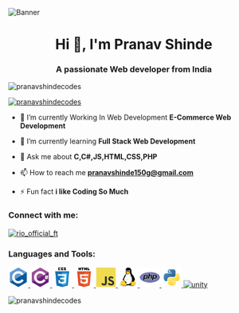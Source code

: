 ![Banner]([https://github.com/username/repository/raw/main/assets/banner.png](https://github.com/PranavShindeCodes/PranavShindeCodes/blob/main/banner.png))

<h1 align="center">Hi 👋, I'm Pranav Shinde</h1>
<h3 align="center">A passionate Web developer from India</h3>

<p align="left"> <img src="https://komarev.com/ghpvc/?username=pranavshindecodes&label=Profile%20views&color=0e75b6&style=flat" alt="pranavshindecodes" /> </p>

<p align="left"> <a href="https://github.com/ryo-ma/github-profile-trophy"><img src="https://github-profile-trophy.vercel.app/?username=pranavshindecodes" alt="pranavshindecodes" /></a> </p>

- 🔭 I’m currently Working In Web Development **E-Commerce Web Development**

- 🌱 I’m currently learning **Full Stack Web Development**

- 💬 Ask me about **C,C#,JS,HTML,CSS,PHP**

- 📫 How to reach me **pranavshinde150g@gmail.com**

- ⚡ Fun fact **i like Coding So Much**

<h3 align="left">Connect with me:</h3>
<p align="left">
<a href="https://fb.com/rio_official_ft" target="blank"><img align="center" src="https://raw.githubusercontent.com/rahuldkjain/github-profile-readme-generator/master/src/images/icons/Social/facebook.svg" alt="rio_official_ft" height="30" width="40" /></a>
</p>

<h3 align="left">Languages and Tools:</h3>
<p align="left"> <a href="https://www.cprogramming.com/" target="_blank" rel="noreferrer"> <img src="https://raw.githubusercontent.com/devicons/devicon/master/icons/c/c-original.svg" alt="c" width="40" height="40"/> </a> <a href="https://www.w3schools.com/cs/" target="_blank" rel="noreferrer"> <img src="https://raw.githubusercontent.com/devicons/devicon/master/icons/csharp/csharp-original.svg" alt="csharp" width="40" height="40"/> </a> <a href="https://www.w3schools.com/css/" target="_blank" rel="noreferrer"> <img src="https://raw.githubusercontent.com/devicons/devicon/master/icons/css3/css3-original-wordmark.svg" alt="css3" width="40" height="40"/> </a> <a href="https://www.w3.org/html/" target="_blank" rel="noreferrer"> <img src="https://raw.githubusercontent.com/devicons/devicon/master/icons/html5/html5-original-wordmark.svg" alt="html5" width="40" height="40"/> </a> <a href="https://developer.mozilla.org/en-US/docs/Web/JavaScript" target="_blank" rel="noreferrer"> <img src="https://raw.githubusercontent.com/devicons/devicon/master/icons/javascript/javascript-original.svg" alt="javascript" width="40" height="40"/> </a> <a href="https://www.linux.org/" target="_blank" rel="noreferrer"> <img src="https://raw.githubusercontent.com/devicons/devicon/master/icons/linux/linux-original.svg" alt="linux" width="40" height="40"/> </a> <a href="https://www.php.net" target="_blank" rel="noreferrer"> <img src="https://raw.githubusercontent.com/devicons/devicon/master/icons/php/php-original.svg" alt="php" width="40" height="40"/> </a> <a href="https://www.python.org" target="_blank" rel="noreferrer"> <img src="https://raw.githubusercontent.com/devicons/devicon/master/icons/python/python-original.svg" alt="python" width="40" height="40"/> </a> <a href="https://unity.com/" target="_blank" rel="noreferrer"> <img src="https://www.vectorlogo.zone/logos/unity3d/unity3d-icon.svg" alt="unity" width="40" height="40"/> </a> </p>

<p><img align="center" src="https://github-readme-stats.vercel.app/api/top-langs?username=pranavshindecodes&show_icons=true&locale=en&layout=compact" alt="pranavshindecodes" /></p>
